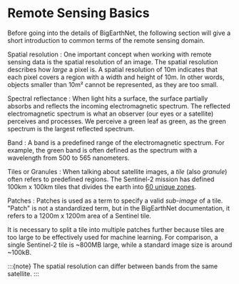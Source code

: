 # Remote Sensing Basics
Before going into the details of BigEarthNet, the following section will give a short introduction to common terms of the remote sensing domain.

Spatial resolution
  : One important concept when working with remote sensing data is the spatial resolution of an image.
    The spatial resolution describes how _large_ a pixel is.
    A spatial resolution of 10m indicates that each pixel covers a region with a width and height of 10m.
    In other words, objects smaller than 10m² cannot be represented, as they are too small.

Spectral reflectance
  : When light hits a surface, the surface partially absorbs and reflects the incoming electromagnetic spectrum.
  The reflected electromagnetic spectrum is what an observer (our eyes or a satellite) perceives and processes.
  We perceive a green leaf as green, as the green spectrum is the largest reflected spectrum.

Band
  : A band is a predefined range of the electromagnetic spectrum.
    For example, the green band is often defined as the spectrum with a wavelength from 500 to 565 nanometers.

Tiles or Granules
  : When talking about satellite images, a _tile_ (also _granule_) often refers to predefined regions.
    The Sentinel-2 mission has defined 100km x 100km tiles that divides the earth into [60 unique zones](https://sentinels.copernicus.eu/web/sentinel/user-guides/sentinel-2-msi/product-types).

Patches
  : Patches is used as a term to specify a valid _sub-image_ of a tile. "Patch" is not a standardized term, but in the BigEarthNet documentation, it refers to a 1200m x 1200m area of a Sentinel tile.

It is necessary to split a tile into multiple patches further because tiles are too large to be effectively used for machine learning.
For comparison, a single Sentinel-2 tile is ~800MB large, while a standard image size is around ~100kB.

:::{note}
The spatial resolution can differ between bands from the same satellite.
:::
